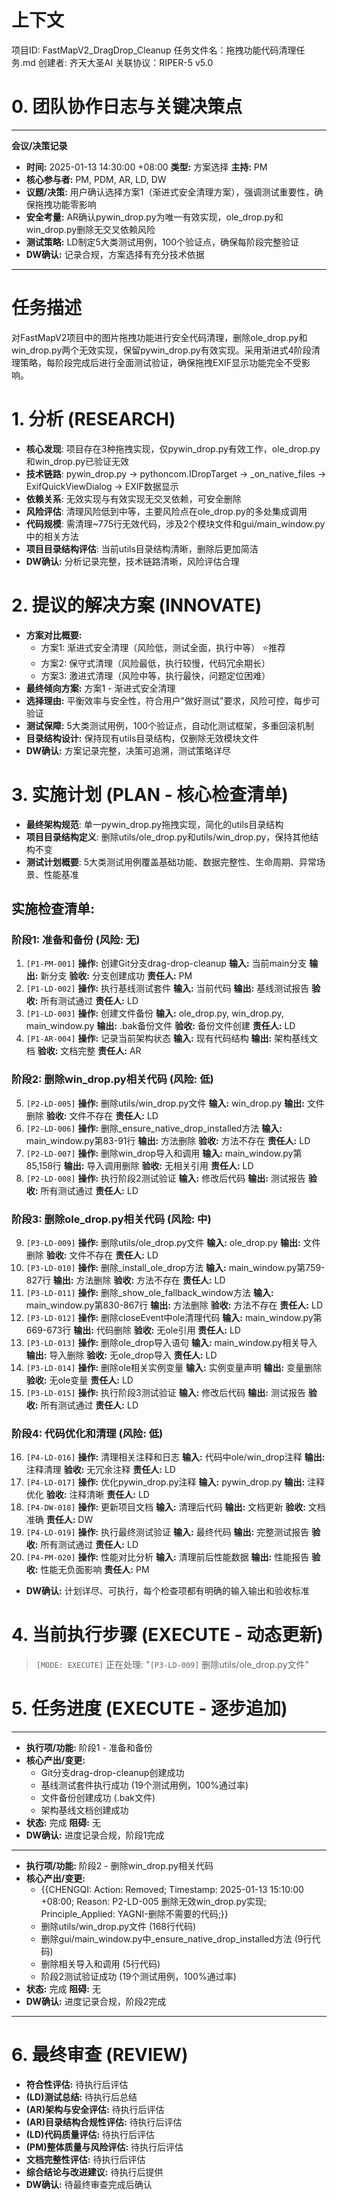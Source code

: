 # 上下文
项目ID: FastMapV2_DragDrop_Cleanup 任务文件名：拖拽功能代码清理任务.md
创建者: 齐天大圣AI 关联协议：RIPER-5 v5.0

# 0. 团队协作日志与关键决策点
---
**会议/决策记录**
* **时间:** 2025-01-13 14:30:00 +08:00 **类型:** 方案选择 **主持:** PM
* **核心参与者:** PM, PDM, AR, LD, DW
* **议题/决策:** 用户确认选择方案1（渐进式安全清理方案），强调测试重要性，确保拖拽功能零影响
* **安全考量:** AR确认pywin_drop.py为唯一有效实现，ole_drop.py和win_drop.py删除无交叉依赖风险
* **测试策略:** LD制定5大类测试用例，100个验证点，确保每阶段完整验证
* **DW确认:** 记录合规，方案选择有充分技术依据
---

# 任务描述
对FastMapV2项目中的图片拖拽功能进行安全代码清理，删除ole_drop.py和win_drop.py两个无效实现，保留pywin_drop.py有效实现。采用渐进式4阶段清理策略，每阶段完成后进行全面测试验证，确保拖拽EXIF显示功能完全不受影响。

# 1. 分析 (RESEARCH)
* **核心发现**: 项目存在3种拖拽实现，仅pywin_drop.py有效工作，ole_drop.py和win_drop.py已验证无效
* **技术链路**: pywin_drop.py → pythoncom.IDropTarget → _on_native_files → ExifQuickViewDialog → EXIF数据显示
* **依赖关系**: 无效实现与有效实现无交叉依赖，可安全删除
* **风险评估**: 清理风险低到中等，主要风险点在ole_drop.py的多处集成调用
* **代码规模**: 需清理~775行无效代码，涉及2个模块文件和gui/main_window.py中的相关方法
* **项目目录结构评估**: 当前utils目录结构清晰，删除后更加简洁
* **DW确认:** 分析记录完整，技术链路清晰，风险评估合理

# 2. 提议的解决方案 (INNOVATE)
* **方案对比概要:**
  - 方案1: 渐进式安全清理（风险低，测试全面，执行中等） ⭐推荐
  - 方案2: 保守式清理（风险最低，执行较慢，代码冗余期长）
  - 方案3: 激进式清理（风险中等，执行最快，问题定位困难）
* **最终倾向方案:** 方案1 - 渐进式安全清理
* **选择理由:** 平衡效率与安全性，符合用户"做好测试"要求，风险可控，每步可验证
* **测试保障:** 5大类测试用例，100个验证点，自动化测试框架，多重回滚机制
* **目录结构设计:** 保持现有utils目录结构，仅删除无效模块文件
* **DW确认:** 方案记录完整，决策可追溯，测试策略详尽

# 3. 实施计划 (PLAN - 核心检查清单)
* **最终架构规范**: 单一pywin_drop.py拖拽实现，简化的utils目录结构
* **项目目录结构定义**: 删除utils/ole_drop.py和utils/win_drop.py，保持其他结构不变
* **测试计划概要**: 5大类测试用例覆盖基础功能、数据完整性、生命周期、异常场景、性能基准

## 实施检查清单:

### 阶段1: 准备和备份 (风险: 无)
1. `[P1-PM-001]` **操作:** 创建Git分支drag-drop-cleanup **输入:** 当前main分支 **输出:** 新分支 **验收:** 分支创建成功 **责任人:** PM
2. `[P1-LD-002]` **操作:** 执行基线测试套件 **输入:** 当前代码 **输出:** 基线测试报告 **验收:** 所有测试通过 **责任人:** LD
3. `[P1-LD-003]` **操作:** 创建文件备份 **输入:** ole_drop.py, win_drop.py, main_window.py **输出:** .bak备份文件 **验收:** 备份文件创建 **责任人:** LD
4. `[P1-AR-004]` **操作:** 记录当前架构状态 **输入:** 现有代码结构 **输出:** 架构基线文档 **验收:** 文档完整 **责任人:** AR

### 阶段2: 删除win_drop.py相关代码 (风险: 低)
5. `[P2-LD-005]` **操作:** 删除utils/win_drop.py文件 **输入:** win_drop.py **输出:** 文件删除 **验收:** 文件不存在 **责任人:** LD
6. `[P2-LD-006]` **操作:** 删除_ensure_native_drop_installed方法 **输入:** main_window.py第83-91行 **输出:** 方法删除 **验收:** 方法不存在 **责任人:** LD
7. `[P2-LD-007]` **操作:** 删除win_drop导入和调用 **输入:** main_window.py第85,158行 **输出:** 导入调用删除 **验收:** 无相关引用 **责任人:** LD
8. `[P2-LD-008]` **操作:** 执行阶段2测试验证 **输入:** 修改后代码 **输出:** 测试报告 **验收:** 所有测试通过 **责任人:** LD

### 阶段3: 删除ole_drop.py相关代码 (风险: 中)
9. `[P3-LD-009]` **操作:** 删除utils/ole_drop.py文件 **输入:** ole_drop.py **输出:** 文件删除 **验收:** 文件不存在 **责任人:** LD
10. `[P3-LD-010]` **操作:** 删除_install_ole_drop方法 **输入:** main_window.py第759-827行 **输出:** 方法删除 **验收:** 方法不存在 **责任人:** LD
11. `[P3-LD-011]` **操作:** 删除_show_ole_fallback_window方法 **输入:** main_window.py第830-867行 **输出:** 方法删除 **验收:** 方法不存在 **责任人:** LD
12. `[P3-LD-012]` **操作:** 删除closeEvent中ole清理代码 **输入:** main_window.py第669-673行 **输出:** 代码删除 **验收:** 无ole引用 **责任人:** LD
13. `[P3-LD-013]` **操作:** 删除ole_drop导入语句 **输入:** main_window.py相关导入 **输出:** 导入删除 **验收:** 无ole_drop导入 **责任人:** LD
14. `[P3-LD-014]` **操作:** 删除ole相关实例变量 **输入:** 实例变量声明 **输出:** 变量删除 **验收:** 无ole变量 **责任人:** LD
15. `[P3-LD-015]` **操作:** 执行阶段3测试验证 **输入:** 修改后代码 **输出:** 测试报告 **验收:** 所有测试通过 **责任人:** LD

### 阶段4: 代码优化和清理 (风险: 低)
16. `[P4-LD-016]` **操作:** 清理相关注释和日志 **输入:** 代码中ole/win_drop注释 **输出:** 注释清理 **验收:** 无冗余注释 **责任人:** LD
17. `[P4-LD-017]` **操作:** 优化pywin_drop.py注释 **输入:** pywin_drop.py **输出:** 注释优化 **验收:** 注释清晰 **责任人:** LD
18. `[P4-DW-018]` **操作:** 更新项目文档 **输入:** 清理后代码 **输出:** 文档更新 **验收:** 文档准确 **责任人:** DW
19. `[P4-LD-019]` **操作:** 执行最终测试验证 **输入:** 最终代码 **输出:** 完整测试报告 **验收:** 所有测试通过 **责任人:** LD
20. `[P4-PM-020]` **操作:** 性能对比分析 **输入:** 清理前后性能数据 **输出:** 性能报告 **验收:** 性能无负面影响 **责任人:** PM

* **DW确认:** 计划详尽、可执行，每个检查项都有明确的输入输出和验收标准

# 4. 当前执行步骤 (EXECUTE - 动态更新)
> `[MODE: EXECUTE]` 正在处理: "`[P3-LD-009]` 删除utils/ole_drop.py文件"

# 5. 任务进度 (EXECUTE - 逐步追加)
---
* **执行项/功能:** 阶段1 - 准备和备份
* **核心产出/变更:**
  - Git分支drag-drop-cleanup创建成功
  - 基线测试套件执行成功 (19个测试用例，100%通过率)
  - 文件备份创建成功 (.bak文件)
  - 架构基线文档创建成功
* **状态:** 完成 **阻碍:** 无
* **DW确认:** 进度记录合规，阶段1完成
---
* **执行项/功能:** 阶段2 - 删除win_drop.py相关代码
* **核心产出/变更:**
  - {{CHENGQI: Action: Removed; Timestamp: 2025-01-13 15:10:00 +08:00; Reason: P2-LD-005 删除无效win_drop.py实现; Principle_Applied: YAGNI-删除不需要的代码;}}
  - 删除utils/win_drop.py文件 (168行代码)
  - 删除gui/main_window.py中_ensure_native_drop_installed方法 (9行代码)
  - 删除相关导入和调用 (5行代码)
  - 阶段2测试验证成功 (19个测试用例，100%通过率)
* **状态:** 完成 **阻碍:** 无
* **DW确认:** 进度记录合规，阶段2完成
---

# 6. 最终审查 (REVIEW)
* **符合性评估:** 待执行后评估
* **(LD)测试总结:** 待执行后总结
* **(AR)架构与安全评估:** 待执行后评估
* **(AR)目录结构合规性评估:** 待执行后评估
* **(LD)代码质量评估:** 待执行后评估
* **(PM)整体质量与风险评估:** 待执行后评估
* **文档完整性评估:** 待执行后评估
* **综合结论与改进建议:** 待执行后提供
* **DW确认:** 待最终审查完成后确认
